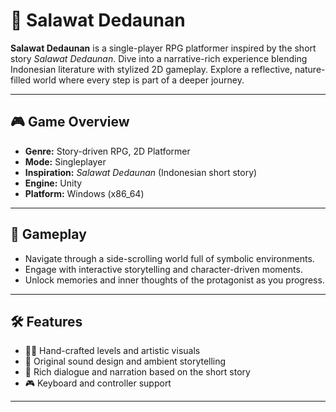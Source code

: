 # 🌿 Salawat Dedaunan

**Salawat Dedaunan** is a single-player RPG platformer inspired by the short story *Salawat Dedaunan*. Dive into a narrative-rich experience blending Indonesian literature with stylized 2D gameplay. Explore a reflective, nature-filled world where every step is part of a deeper journey.

---

## 🎮 Game Overview

- **Genre:** Story-driven RPG, 2D Platformer  
- **Mode:** Singleplayer  
- **Inspiration:** *Salawat Dedaunan* (Indonesian short story)  
- **Engine:** Unity  
- **Platform:** Windows (x86_64)

---

## 🧭 Gameplay

- Navigate through a side-scrolling world full of symbolic environments.
- Engage with interactive storytelling and character-driven moments.
- Unlock memories and inner thoughts of the protagonist as you progress.

---

## 🛠 Features

- 🧑‍🎨 Hand-crafted levels and artistic visuals  
- 🎼 Original sound design and ambient storytelling  
- 📖 Rich dialogue and narration based on the short story  
- 🎮 Keyboard and controller support

---

